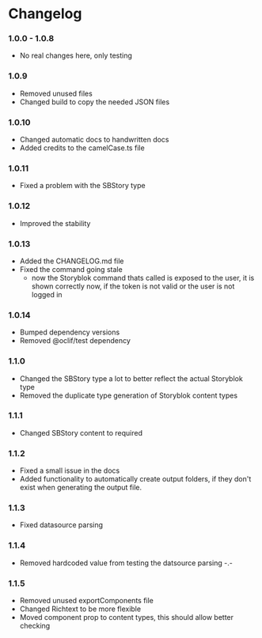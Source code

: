 # Changelog

### 1.0.0 - 1.0.8

- No real changes here, only testing

### 1.0.9

- Removed unused files
- Changed build to copy the needed JSON files

### 1.0.10

- Changed automatic docs to handwritten docs
- Added credits to the camelCase.ts file

### 1.0.11

- Fixed a problem with the SBStory type

### 1.0.12

- Improved the stability

### 1.0.13

- Added the CHANGELOG.md file
- Fixed the command going stale
  - now the Storyblok command thats called is exposed to the user, it is shown correctly now, if the token is not valid or the user is not logged in

### 1.0.14

- Bumped dependency versions
- Removed @oclif/test dependency

### 1.1.0

- Changed the SBStory type a lot to better reflect the actual Storyblok type
- Removed the duplicate type generation of Storyblok content types

### 1.1.1

- Changed SBStory content to required

### 1.1.2

- Fixed a small issue in the docs
- Added functionality to automatically create output folders, if they don't exist when generating the output file.

### 1.1.3

- Fixed datasource parsing

### 1.1.4

- Removed hardcoded value from testing the datsource parsing -.-

### 1.1.5

- Removed unused exportComponents file
- Changed Richtext to be more flexible
- Moved component prop to content types, this should allow better checking
